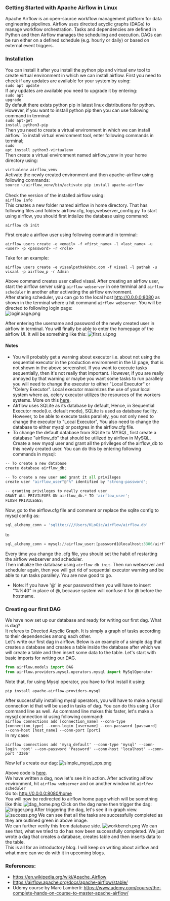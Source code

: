 ### Getting Started with Apache Airflow in Linux
Apache Airflow is an open-source workflow management platform for data engineering pipelines. Airflow uses directed acyclic graphs (DAGs) to manage workflow orchestration. Tasks and dependencies are defined in Python and then Airflow manages the scheduling and execution. DAGs can be run either on a defined schedule (e.g. hourly or daily) or based on external event triggers.

### Installation 

You can install it after you install the python pip and virtual env tool to create virtual environment in which we can install airflow.
First you need to check if any updates are available for your system by using: <br/>
<code>sudo apt update</code><br/>
If any updates are available you need to upgrade it by entering:<br/>
<code>sudo apt upgrade</code><br/>
By default there exists python pip in latest linux distributions for python. However, if you want to install python pip  then you can use following command in terminal:<br/>
<code>sudo apt-get install python3-pip</code><br/>
Then you need to create a virtual environment in which we can install airflow.
To install virtual environment tool, enter following commands in terminal;<br/>
<code>sudo apt install python3-virtualenv</code><br/>
Then create a virtual environment named airflow_venv in your home directory using:<br/>
<code> virtualenv airflow_venv</code><br/>
Activate the newly created environment and then apache-airflow using following commands:<br/>
<code>source ~/airflow_venv/bin/activate
pip install apache-airflow
</code><br/>
Check the version of the installed airflow using:<br/>
<code>airflow info</code><br/>
This creates a new folder named airflow in home directory. That has following files and folders: airflow.cfg, logs,webserver_config.py
To start using airflow, you should first intialize the database using command:
```terminal
airflow db init
```
First create a airflow user using following command in terminal:
```terminal
airflow users create -e <email> -f <first_name> -l <last_name> -u <user> -p <password> -r <role>
```
Take for an example:
```terminal
airflow users create -e visaalpathak@abc.com -f visaal -l pathak -u visaal -p airflow_p -r Admin
```
Above command creates user called visaal.
After creating an airflow user, start the airflow server using:<code>airflow webserver</code> in one terminal and <code>airflow scheduler</code> in another after activating the airflow environment.<br/>
After staring scheduler, you can go to the local host http://0.0.0.0:8080 as shown in the terminal where u hit command <code>airflow webserver</code>. You will be directed to following login page:<br/>
![loginpage.png](../assets/images/airflow/loginpage.png)

After entering the username and password of the newly created user in airflow in terminal. You will finally be able to enter the homepage of the airflow UI.
It will be something like this:
![first_ui.png](../assets/images/airflow/first_ui.png)
#### Notes
* You will probably get a warning about executor i.e. about not using the sequential executor in the production environment in the UI page, that is not shown in the above screenshot. If you want to execute tasks sequentially, then it's not really that important. However, if you are really annoyed by that warning or maybe you want some tasks to run parallely you will need to change the executor to either "Local Executor" or "Celery Executor". Local executor maximizes the use of your local system where as, celery executor utilizes the resources of the workers systems. More on this <a href="https://www.astronomer.io/guides/airflow-executors-explained/">here</a>.
* AIrflow uses SQLite as its database by default, Hence, in Sequential Executor mode(i.e. default mode), SQLite is used as database facility. However, to be able to execute tasks parallely, you not only need to change the executor to "Local Executor", You also need to change the database to either mysql or postgres in the airflow.cfg file.
* To change the default database from SQLite to MYSQL, first create a database "airflow_db" that should be utilized by airflow in MySQL. Create a new mysql user and grant all the privileges of the airflow_db to this newly created user. You can do this by entering following commands in mysql:

```python
-- To create a new database
create database airflow_db;

-- To create a new user and grant it all privileges
create user "airflow_user"@"%" identified by "strong-password";

-- granting privileges to newlly created user
GRANT ALL PRIVILEGES ON airflow_db.* TO 'airflow_user';
FLUSH PRIVILEGES;

```
Now, go to the airflow.cfg file and comment or replace the sqlite config to mysql config as:
 ```python
 sql_alchemy_conn = 'sqlite:////Users/KLoGic/airflow/airflow.db'
```
to
```python
sql_alchemy_conn = mysql://airflow_user:[password]@localhost:3306/airflow_db
```
Every time you change the .cfg file, you should set the habit of restarting the airflow webserver and scheduler.<br/>
Then initialize the database using <code>airflow db init</code>. Then run webserver and scheduler again, then you will get rid of sequential executor warning and be able to run tasks parallely.
You are now good to go.

* Note: If you have '@' in your password then you will have to insert "%%40" in place of @, because system will confuse it for @ before the hostname.

### <b>Creating our first DAG</b>
We have now set up our database and ready for writing our first dag. What is dag?<br>
It referes to Directed Acyclic Graph. It is simply a graph of tasks according to their dependencies among each other.<br>
Let's write our first dag in airflow. Below is an example of a simple dag that creates a database and creates a table inside the database after which we will create a table and then insert some data to the table. Let's start with basic imports for writing our DAG.
```python
from airflow.models import DAG
from airflow.providers.mysql.operators.mysql import MySqlOperator

```
Note that, for using Mysql operator, you have to first install it using:
```terminal
pip install apache-airflow-providers-mysql
```
After successfully installing mysql operators, you will have to make a mysql connection id that will be used in tasks of dag. You can do this using UI or command line as well. As command line makes this faster, let's make a mysql connection id using following command:<br>
<code>airflow connections add [connection_name] --conn-type [connection_type] --conn-login [username] --con-password [password] --conn-host [host_name] --conn-port [port]</code><br>
In my case:
```
airflow connections add 'mysq_default' --conn-type 'mysql' --conn-login 'root' --con-password 'Password' --conn-host 'localhost' --conn-port '3306'
```
Now let's create our dag:
![simple_mysql_ops.png](../assets/images/airflow/simple_mysql_op.png)

Above code is <a href = 'https://github.com/VisaalPathak/Blog_codes/blob/main/airflow/dags/simple_mysql_dag.py'>here</a>.<br>
We have written a dag, now let's see it in action. After activating aiflow environment, hit <code>airflow webserver</code> and on another window hit <code>airlfow scheduler</code><br>
Go to: <link>http://0.0.0.0:8080/home<br>
You will now be redirected to airflow home page which will be something like this:
![dag_home.png](../assets/images/airflow/simple_mysql_dag_home.png)
Click on the dag name then trigger the dag:
![trigger.png](../assets/images/airflow/trigger.png)
After triggering the dag, let's see it in graph view.
![success.png](../assets/images/airflow/graph_view.png)
We can see that all the tasks are successfully completed as they are outlined green in above image.<br>
We can further verify this from database side.
![workbench.png](../assets/images/airflow/database_check.png)
We can see that, what we tried to do has now  been successfully completed.
We just wrote a dag that creates a database, creates table and then inserts data to the table.<br>
This is all for an introductory blog. I will keep on writing about airflow and what more can we do with it in upcoming blogs. 

### References:
* https://en.wikipedia.org/wiki/Apache_Airflow
* https://airflow.apache.org/docs/apache-airflow/stable/
* Udemy course by Marc Lamberti: https://www.udemy.com/course/the-complete-hands-on-course-to-master-apache-airflow/

